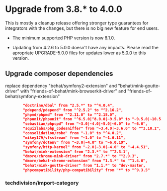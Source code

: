 # Upgrade from 3.8.* to 4.0.0

This is mostly a cleanup release offering stronger type guarantees for integrators with the changes, but there is no big new feature for end users.
* The minimum supported PHP version is now 8.1.0.

* Updating from 4.2.6 to 5.0.0 doesn't have any impacts. Please read the apropriate UPGRADE-5.0.0 files for updates lower as [5.0.0](UPGRADE-5.0.0.md) to this version.

## Upgrade composer dependencies
replace dependency "behat/symfony2-extension" and "behat/mink-goutte-driver" with "friends-of-behat/mink-browserkit-driver" and
"friends-of-behat/symfony-extension"
```json
        "doctrine/dbal" from "2.5.*" to "^4.0.4",
        "pdepend/pdepend" from "^2.5.2" to "^2.16.2",
        "phpmd/phpmd" from "^2.11.0" to "^2.15.0",
        "phpunit/phpunit" from "^6.5.0|^8.0.0|~9.5.0" to "~9.5.0|~10.5.0|~11.2.5",
        "sebastian/phpcpd" from "~3.0|~4.0|~5.0|~6.0" to "~6.0",
        "squizlabs/php_codesniffer" from "~3.4.0|~3.6.0" to "^3.10.1",
        "consolidation/robo" from "~1.0" to "^4.0.2",
        "mikey179/vfsstream" from "~1.0" to "~1.6.11",
        "symfony/dotenv" from "~3.0|~4.0" to "~6.0.19",
        "symfony/http-kernel" from "~2.0|~3.0|~4.0" to "~4.4.51",
        "behat/mink-extension" from "2.3.*" to "^2.3.1",
        "dmore/chrome-mink-driver" from "2.7.*" to "^2.9.3",
        "dmore/behat-chrome-extension" from "1.3.*" to "^1.4.0",
        "behat/mink-goutte-driver" from "1.1.*" to "dev-master,
        "phpcompatibility/php-compatibility" from "*" to "^9.3.5"
```
### techdivision/import-category 

